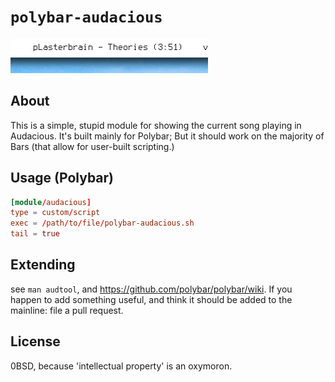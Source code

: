 # `polybar-audacious`
![](example-screenshot)
## About
This is a simple, stupid module for showing the current song playing in Audacious. It's built
mainly for Polybar; But it should work on the majority of Bars (that allow for user-built scripting.)

## Usage (Polybar)
```toml
[module/audacious]
type = custom/script
exec = /path/to/file/polybar-audacious.sh
tail = true
```

## Extending
see `man audtool`, and <https://github.com/polybar/polybar/wiki>.
If you happen to add something useful, and think it should be added to the 
mainline: file a pull request.

## License
0BSD, because 'intellectual property' is an oxymoron.
